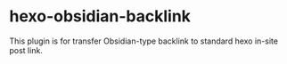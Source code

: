 # hexo-obsidian-backlink
This plugin is for transfer Obsidian-type backlink to standard hexo in-site post link.